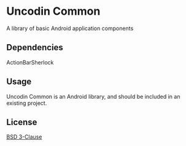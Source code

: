 Uncodin Common
==============

A library of basic Android application components

Dependencies
------------

ActionBarSherlock

Usage
-----

Uncodin Common is an Android library, and should be included in an existing project.

License
-------

[BSD 3-Clause](http://opensource.org/licenses/bsd-3-clause)
